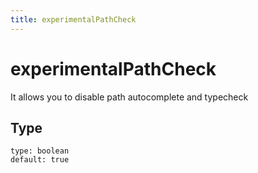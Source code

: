 ```yaml
---
title: experimentalPathCheck
---
```


# experimentalPathCheck

It allows you to disable path autocomplete and typecheck
## Type
 `type: boolean`  
 `default: true`

